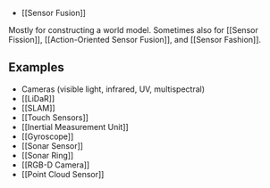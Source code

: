 - [[Sensor Fusion]]

Mostly for constructing a world model.
Sometimes also for [[Sensor Fission]], [[Action-Oriented Sensor Fusion]], and [[Sensor Fashion]].

## Examples
- Cameras (visible light, infrared, UV, multispectral)
- [[LiDaR]]
- [[SLAM]]
- [[Touch Sensors]]
- [[Inertial Measurement Unit]]
- [[Gyroscope]]
- [[Sonar Sensor]]
- [[Sonar Ring]]
- [[RGB-D Camera]]
- [[Point Cloud Sensor]]
